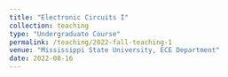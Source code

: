 ```yaml
---
title: "Electronic Circuits I"
collection: teaching
type: "Undergraduate Course"
permalink: /teaching/2022-fall-teaching-1
venue: "Mississippi State University, ECE Department"
date: 2022-08-16
---
```

